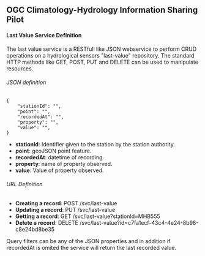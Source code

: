 ## OGC Climatology-Hydrology Information Sharing Pilot

#### Last Value Service Definition
The last value service is a RESTfull like JSON webservice to perform CRUD operations on a hydrological sensors "last-value" repository. The standard HTTP methods like GET, POST, PUT and DELETE can be used to manipulate resources. 


###### JSON definition
````
{
	"stationId": "",
	"point": "",
	"recordedAt": "",
	"property": "",
	"value": "",
}	
````

- **stationId**: Identifier given to the station by the station authority.
- **point**: geoJSON point feature.
- **recordedAt**: datetime of recording.
- **property**: name of property observed.
- **value**: Value of property observed.

###### URL Definition

- **Creating a record**: POST /svc/last-value
- **Updating a record**: PUT /svc/last-value
- **Getting a record**: GET /svc/last-value?stationId=MHB555
- **Delete a record**: DELETE /svc/last-value?id=c7fa1ecf-43c4-4e24-8b98-c8e24bd8be35


Query filters can be any of the JSON properties and in addition if recordedAt is omited the service will return the last recorded value.


